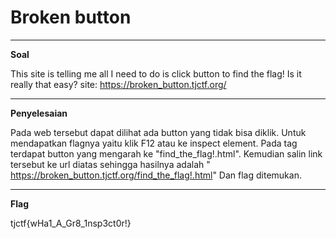 # Broken button

____________________________________
**Soal**

This site is telling me all I need to do is click button to find the flag! Is it really that easy?
site: https://broken_button.tjctf.org/

____________________________________
**Penyelesaian**

Pada web tersebut dapat dilihat ada button yang tidak bisa diklik. Untuk mendapatkan flagnya yaitu klik F12 atau ke inspect element. Pada <body> tag terdapat button yang mengarah ke "find_the_flag!.html". Kemudian salin link tersebut ke url diatas sehingga hasilnya adalah "
https://broken_button.tjctf.org/find_the_flag!.html" Dan flag ditemukan.


____________________________________
**Flag**

tjctf{wHa1_A_Gr8_1nsp3ct0r!}